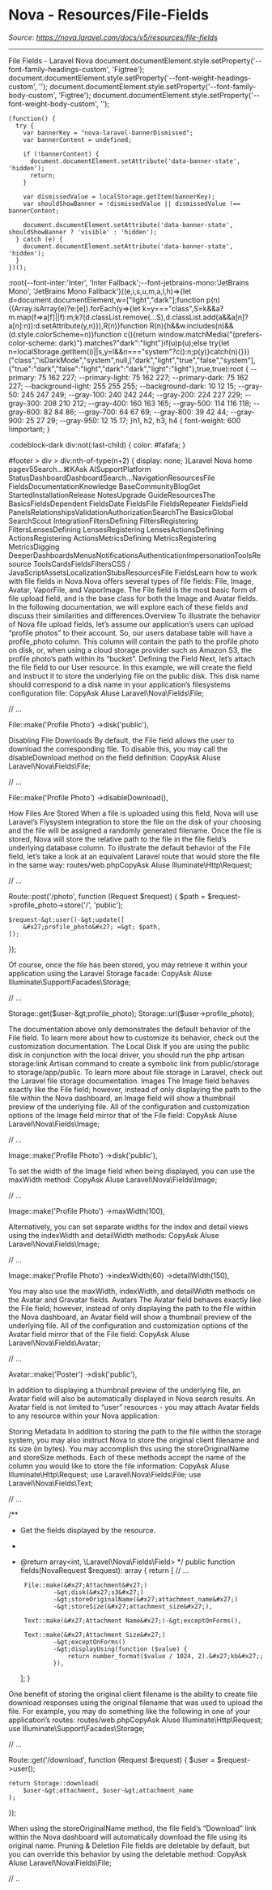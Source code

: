 # Nova - Resources/File-Fields

*Source: https://nova.laravel.com/docs/v5/resources/file-fields*

---

File Fields - Laravel Nova
              document.documentElement.style.setProperty('--font-family-headings-custom', 'Figtree');
              document.documentElement.style.setProperty('--font-weight-headings-custom', '');
              document.documentElement.style.setProperty('--font-family-body-custom', 'Figtree');
              document.documentElement.style.setProperty('--font-weight-body-custom', '');
            
    (function() {
      try {
        var bannerKey = "nova-laravel-bannerDismissed";
        var bannerContent = undefined;
        
        if (!bannerContent) {
          document.documentElement.setAttribute('data-banner-state', 'hidden');
          return;
        }
        
        var dismissedValue = localStorage.getItem(bannerKey);
        var shouldShowBanner = !dismissedValue || dismissedValue !== bannerContent;
        
        document.documentElement.setAttribute('data-banner-state', shouldShowBanner ? 'visible' : 'hidden');
      } catch (e) {
        document.documentElement.setAttribute('data-banner-state', 'hidden');
      }
    })();
  :root{--font-inter:'Inter', 'Inter Fallback';--font-jetbrains-mono:'JetBrains Mono', 'JetBrains Mono Fallback'}((e,i,s,u,m,a,l,h)=>{let d=document.documentElement,w=["light","dark"];function p(n){(Array.isArray(e)?e:[e]).forEach(y=>{let k=y==="class",S=k&&a?m.map(f=>a[f]||f):m;k?(d.classList.remove(...S),d.classList.add(a&&a[n]?a[n]:n)):d.setAttribute(y,n)}),R(n)}function R(n){h&&w.includes(n)&&(d.style.colorScheme=n)}function c(){return window.matchMedia("(prefers-color-scheme: dark)").matches?"dark":"light"}if(u)p(u);else try{let n=localStorage.getItem(i)||s,y=l&&n==="system"?c():n;p(y)}catch(n){}})("class","isDarkMode","system",null,["dark","light","true","false","system"],{"true":"dark","false":"light","dark":"dark","light":"light"},true,true):root {
    --primary: 75 162 227;
    --primary-light: 75 162 227;
    --primary-dark: 75 162 227;
    --background-light: 255 255 255;
    --background-dark: 10 12 15;
    --gray-50: 245 247 249;
    --gray-100: 240 242 244;
    --gray-200: 224 227 229;
    --gray-300: 208 210 212;
    --gray-400: 160 163 165;
    --gray-500: 114 116 118;
    --gray-600: 82 84 86;
    --gray-700: 64 67 69;
    --gray-800: 39 42 44;
    --gray-900: 25 27 29;
    --gray-950: 12 15 17;
  }h1, h2, h3, h4 {
    font-weight: 600 !important;
}

.codeblock-dark div:not(:last-child) {
    color: #fafafa;
}

#footer > div > div:nth-of-type(n+2) {
    display: none;
}Laravel Nova home pagev5Search...⌘KAsk AISupportPlatform StatusDashboardDashboardSearch...NavigationResourcesFile FieldsDocumentationKnowledge BaseCommunityBlogGet StartedInstallationRelease NotesUpgrade GuideResourcesThe BasicsFieldsDependent FieldsDate FieldsFile FieldsRepeater FieldsField PanelsRelationshipsValidationAuthorizationSearchThe BasicsGlobal SearchScout IntegrationFiltersDefining FiltersRegistering FiltersLensesDefining LensesRegistering LensesActionsDefining ActionsRegistering ActionsMetricsDefining MetricsRegistering MetricsDigging DeeperDashboardsMenusNotificationsAuthenticationImpersonationToolsResource ToolsCardsFieldsFiltersCSS / JavaScriptAssetsLocalizationStubsResourcesFile FieldsLearn how to work with file fields in Nova.Nova offers several types of file fields: File, Image, Avatar, VaporFile, and VaporImage. The File field is the most basic form of file upload field, and is the base class for both the Image and Avatar fields. In the following documentation, we will explore each of these fields and discuss their similarities and differences.
​Overview
To illustrate the behavior of Nova file upload fields, let’s assume our application’s users can upload “profile photos” to their account. So, our users database table will have a profile_photo column. This column will contain the path to the profile photo on disk, or, when using a cloud storage provider such as Amazon S3, the profile photo’s path within its “bucket”.
​Defining the Field
Next, let’s attach the file field to our User resource. In this example, we will create the field and instruct it to store the underlying file on the public disk. This disk name should correspond to a disk name in your application’s filesystems configuration file:
CopyAsk AIuse Laravel\Nova\Fields\File;

// ...

File::make(&#x27;Profile Photo&#x27;)
    -&gt;disk(&#x27;public&#x27;),

​Disabling File Downloads
By default, the File field allows the user to download the corresponding file. To disable this, you may call the disableDownload method on the field definition:
CopyAsk AIuse Laravel\Nova\Fields\File;

// ...

File::make(&#x27;Profile Photo&#x27;)
    -&gt;disableDownload(),

​How Files Are Stored
When a file is uploaded using this field, Nova will use Laravel’s Flysystem integration to store the file on the disk of your choosing and the file will be assigned a randomly generated filename. Once the file is stored, Nova will store the relative path to the file in the file field’s underlying database column.
To illustrate the default behavior of the File field, let’s take a look at an equivalent Laravel route that would store the file in the same way:
routes/web.phpCopyAsk AIuse Illuminate\Http\Request;

// ...

Route::post(&#x27;/photo&#x27;, function (Request $request) {
    $path = $request-&gt;profile_photo-&gt;store(&#x27;/&#x27;, &#x27;public&#x27;);

    $request-&gt;user()-&gt;update([
        &#x27;profile_photo&#x27; =&gt; $path,
    ]);
});

Of course, once the file has been stored, you may retrieve it within your application using the Laravel Storage facade:
CopyAsk AIuse Illuminate\Support\Facades\Storage;

// ...

Storage::get($user-&gt;profile_photo);
Storage::url($user-&gt;profile_photo);

The documentation above only demonstrates the default behavior of the File field. To learn more about how to customize its behavior, check out the customization documentation.
​The Local Disk
If you are using the public disk in conjunction with the local driver, you should run the php artisan storage:link Artisan command to create a symbolic link from public/storage to storage/app/public. To learn more about file storage in Laravel, check out the Laravel file storage documentation.
​Images
The Image field behaves exactly like the File field; however, instead of only displaying the path to the file within the Nova dashboard, an Image field will show a thumbnail preview of the underlying file. All of the configuration and customization options of the Image field mirror that of the File field:
CopyAsk AIuse Laravel\Nova\Fields\Image;

// ...

Image::make(&#x27;Profile Photo&#x27;)
    -&gt;disk(&#x27;public&#x27;),

To set the width of the Image field when being displayed, you can use the maxWidth method:
CopyAsk AIuse Laravel\Nova\Fields\Image;

// ...

Image::make(&#x27;Profile Photo&#x27;)
    -&gt;maxWidth(100),

Alternatively, you can set separate widths for the index and detail views using the indexWidth and detailWidth methods:
CopyAsk AIuse Laravel\Nova\Fields\Image;

// ...

Image::make(&#x27;Profile Photo&#x27;)
    -&gt;indexWidth(60)
    -&gt;detailWidth(150),

You may also use the maxWidth, indexWidth, and detailWidth methods on the Avatar and Gravatar fields.
​Avatars
The Avatar field behaves exactly like the File field; however, instead of only displaying the path to the file within the Nova dashboard, an Avatar field will show a thumbnail preview of the underlying file. All of the configuration and customization options of the Avatar field mirror that of the File field:
CopyAsk AIuse Laravel\Nova\Fields\Avatar;

// ...

Avatar::make(&#x27;Poster&#x27;)
    -&gt;disk(&#x27;public&#x27;),

In addition to displaying a thumbnail preview of the underlying file, an Avatar field will also be automatically displayed in Nova search results. An Avatar field is not limited to “user” resources - you may attach Avatar fields to any resource within your Nova application:

​Storing Metadata
In addition to storing the path to the file within the storage system, you may also instruct Nova to store the original client filename and its size (in bytes). You may accomplish this using the storeOriginalName and storeSize methods. Each of these methods accept the name of the column you would like to store the file information:
CopyAsk AIuse Illuminate\Http\Request;
use Laravel\Nova\Fields\File;
use Laravel\Nova\Fields\Text;

// ... 

/**
 * Get the fields displayed by the resource.
 *
 * @return array&lt;int, \Laravel\Nova\Fields\Field&gt;
 */
public function fields(NovaRequest $request): array 
{
    return [
        // ...

        File::make(&#x27;Attachment&#x27;)
                -&gt;disk(&#x27;s3&#x27;)
                -&gt;storeOriginalName(&#x27;attachment_name&#x27;)
                -&gt;storeSize(&#x27;attachment_size&#x27;),

        Text::make(&#x27;Attachment Name&#x27;)-&gt;exceptOnForms(),

        Text::make(&#x27;Attachment Size&#x27;)
                -&gt;exceptOnForms()
                -&gt;displayUsing(function ($value) {
                    return number_format($value / 1024, 2).&#x27;kb&#x27;;
                }),
    ];
}

One benefit of storing the original client filename is the ability to create file download responses using the original filename that was used to upload the file. For example, you may do something like the following in one of your application’s routes:
routes/web.phpCopyAsk AIuse Illuminate\Http\Request;
use Illuminate\Support\Facades\Storage;

// ... 

Route::get(&#x27;/download&#x27;, function (Request $request) {
    $user = $request-&gt;user();

    return Storage::download(
        $user-&gt;attachment, $user-&gt;attachment_name
    );
});

When using the storeOriginalName method, the file field’s “Download” link within the Nova dashboard will automatically download the file using its original name.
​Pruning &amp; Deletion
File fields are deletable by default, but you can override this behavior by using the deletable method:
CopyAsk AIuse Laravel\Nova\Fields\File;

// ..